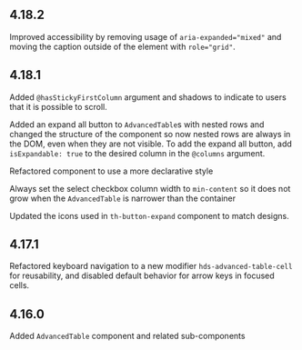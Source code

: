 ## 4.18.2

Improved accessibility by removing usage of `aria-expanded="mixed"` and moving the caption outside of the element with `role="grid"`.

## 4.18.1

Added `@hasStickyFirstColumn` argument and shadows to indicate to users that it is possible to scroll.

Added an expand all button to `AdvancedTable`s with nested rows and changed the structure of the component so now nested rows are always in the DOM, even when they are not visible. To add the expand all button, add `isExpandable: true` to the desired column in the `@columns` argument.

Refactored component to use a more declarative style

Always set the select checkbox column width to `min-content` so it does not grow when the `AdvancedTable` is narrower than the container

Updated the icons used in `th-button-expand` component to match designs.

## 4.17.1

Refactored keyboard navigation to a new modifier `hds-advanced-table-cell` for reusability, and disabled default behavior for arrow keys in focused cells.

## 4.16.0

Added `AdvancedTable` component and related sub-components

